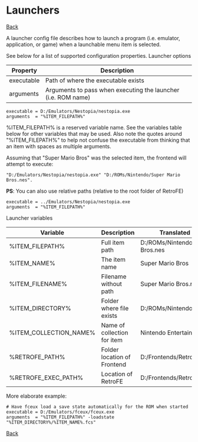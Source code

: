 # Launchers
[Back](README.MD)


A launcher config file describes how to launch a program (i.e. emulator,
application, or game) when a launchable menu item is selected.

See below for a list of supported configuration properties. Launcher
options

| Property   | Description                                                   |
|------------|---------------------------------------------------------------|
| executable | Path of where the executable exists                           |
| arguments  | Arguments to pass when executing the launcher (i.e. ROM name) |

    executable = D:/Emulators/Nestopia/nestopia.exe
    arguments  = "%ITEM_FILEPATH%"

%ITEM_FILEPATH% is a reserved variable name. See the variables table
below for other variables that may be used. Also note the quotes around
"%ITEM_FILEPATH%" to help not confuse the executable from thinking that
an item with spaces as multiple arguments.

Assuming that "Super Mario Bros" was the selected item, the frontend
will attempt to execute:

    "D:/Emulators/Nestopia/nestopia.exe" "D:/ROMs/Nintendo/Super Mario Bros.nes".

**PS**: You can also use relative paths (relative to the root folder of
RetroFE)

    executable = ../Emulators/Nestopia/nestopia.exe
    arguments  = "%ITEM_FILEPATH%"

Launcher variables

| Variable               | Description                 | Translated Example                    |
|------------------------|-----------------------------|---------------------------------------|
| %ITEM_FILEPATH%        | Full item path              | D:/ROMs/Nintendo/Super Mario Bros.nes |
| %ITEM_NAME%            | The item name               | Super Mario Bros                      |
| %ITEM_FILENAME%        | Filename without path       | Super Mario Bros.nes                  |
| %ITEM_DIRECTORY%       | Folder where file exists    | D:/ROMs/Nintendo                      |
| %ITEM_COLLECTION_NAME% | Name of collection for item | Nintendo Entertainment System         |
| %RETROFE_PATH%         | Folder location of Frontend | D:/Frontends/RetroFE                  |
| %RETROFE_EXEC_PATH%    | Location of RetroFE         | D:/Frontends/RetroFE/RetroFE.exe      |

More elaborate example:

    # Have fceux load a save state automatically for the ROM when started
    executable = D:/Emulators/fceux/fceux.exe
    arguments  = "%ITEM_FILEPATH%" -loadstate "%ITEM_DIRECTORY%/%ITEM_NAME%.fcs"

[Back](README.MD)
